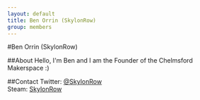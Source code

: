 ```yaml
---
layout: default
title: Ben Orrin (SkylonRow)
group: members
---
```


#Ben Orrin (SkylonRow)

##About
Hello, I'm Ben and I am the Founder of the Chelmsford Makerspace :)

##Contact
Twitter: [@SkylonRow](http://www.twitter.com/skylonrow)  
Steam: [SkylonRow](http://steamcommunity.com/id/skylonrow)  